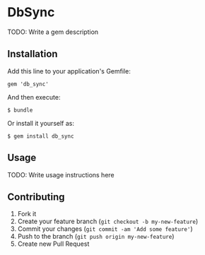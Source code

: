# DbSync

TODO: Write a gem description

## Installation

Add this line to your application's Gemfile:

    gem 'db_sync'

And then execute:

    $ bundle

Or install it yourself as:

    $ gem install db_sync

## Usage

TODO: Write usage instructions here

## Contributing

1. Fork it
2. Create your feature branch (`git checkout -b my-new-feature`)
3. Commit your changes (`git commit -am 'Add some feature'`)
4. Push to the branch (`git push origin my-new-feature`)
5. Create new Pull Request
